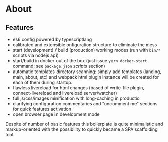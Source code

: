 # About

## Features

- es6 config powered by typescriptlang
- calibrated and extensible onfiguration structure to eliminate the mess
- start (development) / build (production) working modes (run with `bin/*` scripts via nodejs api)
- start/build in docker out of the box (just issue `yarn docker-start` command; see `package.json` _scripts_ section)
- automatic templates directory scanning: simply add templates (landing, main, about, etc) and webpack html plugin instance will be created for each of them during startup.
- flawless livereload for html changes (based of write-file plugin, connect-livereload and livereload server/watcher)
- full js/css/images minification with long-caching in productio
- clarifying configuration commentaries and "uncomment me" sections for quick features activation
- open browser page in development mode

Despite of number of basic features this boilerplate is quite minimalistic and markup-oriented with the possibility to quickly became a SPA scaffolding tool.

